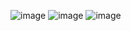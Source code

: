 ![image](https://github.com/user-attachments/assets/a97f3ab0-6b8d-4e49-be96-7014133d9c0f)
![image](https://github.com/user-attachments/assets/cdf869f5-07eb-42ad-8967-d503986a4506)
![image](https://github.com/user-attachments/assets/ac04a7d8-843d-418c-93c9-72f49aa217c7)

